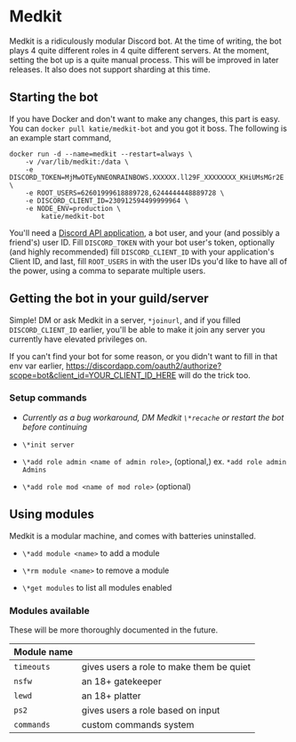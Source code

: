 # Medkit
Medkit is a ridiculously modular Discord bot. At the time of writing, the bot plays 4 quite different roles in 4 quite different servers. At the moment, setting the bot up is a quite manual process. This will be improved in later releases. It also does not support sharding at this time.

## Starting the bot

If you have Docker and don't want to make any changes, this part is easy. You can `docker pull katie/medkit-bot` and you got it boss. The following is an example start command,

```
docker run -d --name=medkit --restart=always \
    -v /var/lib/medkit:/data \
    -e DISCORD_TOKEN=MjMwOTEyNNEONRAINBOWS.XXXXXX.ll29F_XXXXXXXX_KHiUMsMGr2E \
    -e ROOT_USERS=62601999618889728,6244444448889728 \
    -e DISCORD_CLIENT_ID=230912594499999964 \
    -e NODE_ENV=production \
        katie/medkit-bot
```

You'll need a [Discord API application](https://discordapp.com/developers/applications/me/create), a bot user, and your (and possibly a friend's) user ID. Fill `DISCORD_TOKEN` with your bot user's token, optionally (and highly recommended) fill `DISCORD_CLIENT_ID` with your application's Client ID, and last, fill `ROOT_USERS` in with the user IDs you'd like to have all of the power, using a comma to separate multiple users. 

## Getting the bot in your guild/server

Simple! DM or ask Medkit in a server, `*joinurl`, and if you filled `DISCORD_CLIENT_ID` earlier, you'll be able to make it join any server you currently have elevated privileges on. 

If you can't find your bot for some reason, or you didn't want to fill in that env var earlier, https://discordapp.com/oauth2/authorize?scope=bot&client_id=YOUR_CLIENT_ID_HERE will do the trick too.

### Setup commands

- *Currently as a bug workaround, DM Medkit `\*recache` or restart the bot before continuing*

- `\*init server`

- `\*add role admin <name of admin role>`, (optional,) ex. `*add role admin Admins`

- `\*add role mod <name of mod role>` (optional)

## Using modules

Medkit is a modular machine, and comes with batteries uninstalled.

- `\*add module <name>` to add a module

- `\*rm module <name>` to remove a module

- `\*get modules` to list all modules enabled

### Modules available

These will be more thoroughly documented in the future.

| Module name       |                                          |
| ----------------- | ---------------------------------------- |
| `timeouts`        | gives users a role to make them be quiet |
| `nsfw`            | an 18+ gatekeeper                        |
| `lewd`            | an 18+ platter                           |
| `ps2`             | gives users a role based on input        |
| `commands`        | custom commands system                   |

